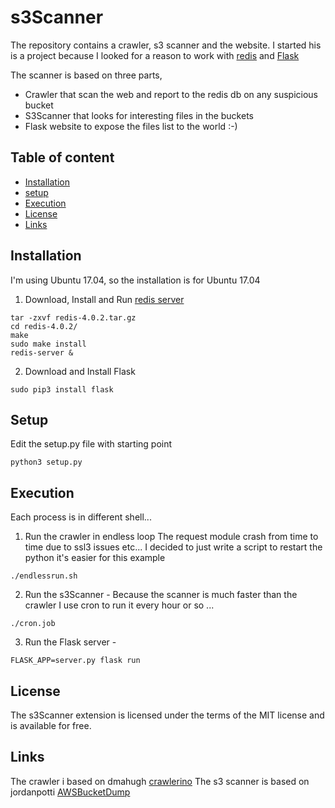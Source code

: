 
s3Scanner
======================

The repository contains a crawler, s3 scanner and the website.
I started his is a project because I looked for a reason to work with [redis](https://redis.io/) and [Flask](http://flask.pocoo.org/)

The scanner is based on three parts,
* Crawler that scan the web and report to the redis db on any suspicious bucket
* S3Scanner that looks for interesting files in the buckets
* Flask website to expose the files list to the world :-)

## Table of content

- [Installation](#installation)
- [setup](#setup)
- [Execution](#execution)
- [License](#license)
- [Links](#links)

## Installation
I'm using Ubuntu 17.04, so the installation is for Ubuntu 17.04

1. Download, Install and Run [redis server](https://redis.io/download)
```
tar -zxvf redis-4.0.2.tar.gz
cd redis-4.0.2/
make
sudo make install
redis-server &
```

2. Download and Install Flask
```
sudo pip3 install flask
```

## Setup

Edit the setup.py file with starting point
```
python3 setup.py
```

## Execution
Each process is in different shell...

1. Run the crawler in endless loop
  The request module crash from time to time due to ssl3 issues etc...
  I decided to just write a script to restart the python it's easier for this example
  ```
  ./endlessrun.sh
  ```

2. Run the s3Scanner -
  Because the scanner is much faster than the crawler I use cron to run it every hour or so ...
```
./cron.job
```

3. Run the Flask server -
```
FLASK_APP=server.py flask run
```

## License

The s3Scanner extension is licensed under the terms of the MIT
license and is available for free.

## Links

The crawler i based on dmahugh [crawlerino](https://github.com/dmahugh/crawlerino)
The s3 scanner is based on jordanpotti [AWSBucketDump](https://github.com/jordanpotti/AWSBucketDump/)
